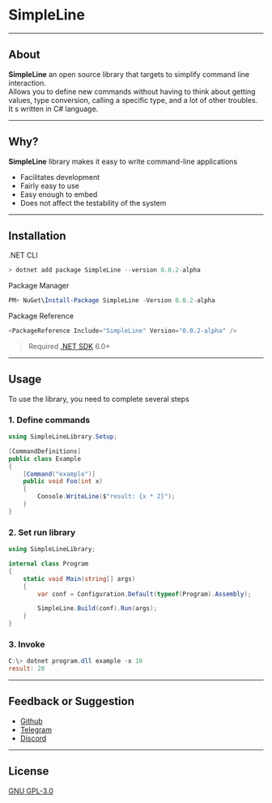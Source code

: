 # SimpleLine

---
## About
**SimpleLine** an open source library that targets to simplify command line interaction.  
Allows you to define new commands without having to think about getting values, type conversion, 
calling a specific type, and a lot of other troubles.
It s written in C# language.

---
## Why?
**SimpleLine** library makes it easy to write command-line applications
- Facilitates development
- Fairly easy to use 
- Easy enough to embed
- Does not affect the testability of the system

---
## Installation
.NET CLI
```powershell
> dotnet add package SimpleLine --version 0.0.2-alpha
```
Package Manager
```powershell
PM> NuGet\Install-Package SimpleLine -Version 0.0.2-alpha
```
Package Reference
```powershell
<PackageReference Include="SimpleLine" Version="0.0.2-alpha" />
```

> Required [.NET SDK](https://dotnet.microsoft.com/en-us/download) 6.0+

---
## Usage
To use the library, you need to complete several steps

### 1. Define commands
```csharp
using SimpleLineLibrary.Setup;

[CommandDefinitions]
public class Example
{
    [Command("example")]
    public void Foo(int x)
    {
        Console.WriteLine($"result: {x * 2}");
    }
}
```

### 2. Set run library
```csharp
using SimpleLineLibrary;

internal class Program
{
    static void Main(string[] args)
    {
        var conf = Configuration.Default(typeof(Program).Assembly);

        SimpleLine.Build(conf).Run(args);
    }
}
```

### 3. Invoke
```powershell copy
C:\> dotnet program.dll example -x 10
result: 20
```

---
## Feedback or Suggestion
- [Github](https://github.com/DrSa1fer)
- [Telegram](https://t.me/DanilKucherenko)
- [Discord](https://discord.com/invite/XmQqXuHQ)

---
## License
[GNU GPL-3.0](https://www.gnu.org/licenses/gpl-3.0.en.html)
